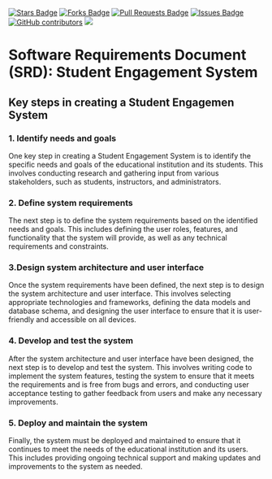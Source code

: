 <a href="https://github.com/drshahizan/software-engineering/stargazers"><img src="https://img.shields.io/github/stars/drshahizan/software-engineering" alt="Stars Badge"/></a>
<a href="https://github.com/drshahizan/software-engineering/network/members"><img src="https://img.shields.io/github/forks/drshahizan/software-engineering" alt="Forks Badge"/></a>
<a href="https://github.com/drshahizan/software-engineering/pulls"><img src="https://img.shields.io/github/issues-pr/drshahizan/software-engineering" alt="Pull Requests Badge"/></a>
<a href="https://github.com/drshahizan/software-engineering"><img src="https://img.shields.io/github/issues/drshahizan/software-engineering" alt="Issues Badge"/></a>
<a href="https://github.com/drshahizan/software-engineering/graphs/contributors"><img alt="GitHub contributors" src="https://img.shields.io/github/contributors/drshahizan/software-engineering?color=2b9348"></a>
![](https://visitor-badge.glitch.me/badge?page_id=drshahizan/software-engineering)


# Software Requirements Document (SRD): Student Engagement System
## Key steps in creating a Student Engagemen System
### 1. Identify needs and goals
One key step in creating a Student Engagement System is to identify the specific needs and goals of the educational institution and its students. This involves conducting research and gathering input from various stakeholders, such as students, instructors, and administrators.
### 2. Define system requirements
The next step is to define the system requirements based on the identified needs and goals. This includes defining the user roles, features, and functionality that the system will provide, as well as any technical requirements and constraints.
### 3.Design system architecture and user interface
Once the system requirements have been defined, the next step is to design the system architecture and user interface. This involves selecting appropriate technologies and frameworks, defining the data models and database schema, and designing the user interface to ensure that it is user-friendly and accessible on all devices.
### 4. Develop and test the system
After the system architecture and user interface have been designed, the next step is to develop and test the system. This involves writing code to implement the system features, testing the system to ensure that it meets the requirements and is free from bugs and errors, and conducting user acceptance testing to gather feedback from users and make any necessary improvements.
### 5. Deploy and maintain the system
Finally, the system must be deployed and maintained to ensure that it continues to meet the needs of the educational institution and its users. This includes providing ongoing technical support and making updates and improvements to the system as needed.






